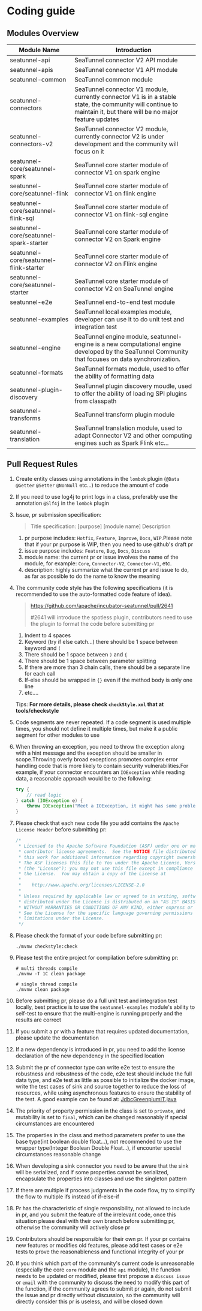# Coding guide

## Modules Overview

| Module Name                            | Introduction                                                 |
| -------------------------------------- | ------------------------------------------------------------ |
| seatunnel-api                          | SeaTunnel connector V2 API module                            |
| seatunnel-apis                         | SeaTunnel connector V1 API module                            |
| seatunnel-common                       | SeaTunnel common module                                      |
| seatunnel-connectors                   | SeaTunnel connector V1 module, currently connector V1 is in a stable state, the community will continue to maintain it, but there will be no major feature updates |
| seatunnel-connectors-v2                | SeaTunnel connector V2 module, currently connector V2 is under development and the community will focus on it |
| seatunnel-core/seatunnel-spark         | SeaTunnel core starter module of connector V1 on spark engine |
| seatunnel-core/seatunnel-flink         | SeaTunnel core starter module of connector V1 on flink engine |
| seatunnel-core/seatunnel-flink-sql     | SeaTunnel core starter module of connector V1 on flink-sql engine |
| seatunnel-core/seatunnel-spark-starter | SeaTunnel core starter module of connector V2 on Spark engine |
| seatunnel-core/seatunnel-flink-starter | SeaTunnel core starter module of connector V2 on Flink engine |
| seatunnel-core/seatunnel-starter       | SeaTunnel core starter module of connector V2 on SeaTunnel engine |
| seatunnel-e2e                          | SeaTunnel end-to-end test module                             |
| seatunnel-examples                     | SeaTunnel local examples module, developer can use it to do unit test and integration test |
| seatunnel-engine                       | SeaTunnel engine module, seatunnel-engine is a new computational engine developed by the SeaTunnel Community that focuses on data synchronization. |
| seatunnel-formats                      | SeaTunnel formats module, used to offer the ability of formatting data |
| seatunnel-plugin-discovery             | SeaTunnel plugin discovery moudle, used to offer the ability of loading SPI plugins from classpath |
| seatunnel-transforms                   | SeaTunnel transform plugin module                            |
| seatunnel-translation                  | SeaTunnel translation module, used to adapt Connector V2 and other computing engines such as Spark Flink etc... |

## Pull Request Rules

1. Create entity classes using annotations in the `lombok` plugin (`@Data` `@Getter` `@Setter` `@NonNull` etc...) to reduce the amount of code

2. If you need to use log4j to print logs in a class, preferably use the annotation `@Slf4j` in the `lombok` plugin

3. Issue, pr submission specification:

   > Title specification: [purpose] [module name] Description

   1. pr purpose includes: `Hotfix`, `Feature`, `Improve`, `Docs`, `WIP`.Please note that if your pr purpose is WIP, then you need to use github's draft pr
   2. issue purpose includes: `Feature`, `Bug`, `Docs`, `Discuss`
   3. module name: the current pr or issue involves the name of the module, for example: `Core`, `Connector-V2`, `Connector-V1`, etc.
   4. description: highly summarize what the current pr and issue to do, as far as possible to do the name to know the meaning

4. The community code style has the following specifications (it is recommended to use the auto-formatted code feature of idea).

   > https://github.com/apache/incubator-seatunnel/pull/2641
   >
   > #2641 will introduce the spotless plugin, contributors need to use the plugin to format the code before submitting pr
   1. Indent to 4 spaces
   2. Keyword (try if else catch...) there should be 1 space between keyword and `(`
   3. There should be 1 space between `)` and `{`
   4. There should be 1 space between parameter splitting
   5. If there are more than 3 chain calls, there should be a separate line for each call
   6. If-else should be wrapped in `{}` even if the method body is only one line
   7. etc....

   Tips: **For more details, please check `checkStyle.xml` that at tools/checkstyle**

5. Code segments are never repeated. If a code segment is used multiple times, you should not define it multiple times, but make it a public segment for other modules to use

6. When throwing an exception, you need to throw the exception along with a hint message and the exception should be smaller in scope.Throwing overly broad exceptions promotes complex error handling code that is more likely to contain security vulnerabilities.For example, if your connector encounters an `IOException` while reading data, a reasonable approach would be to the following:

   ```java
   try {
       // read logic
   } catch (IOException e) {
       throw IOException("Meet a IOException, it might has some problems between client and database", e);
   }
   ```

7. Please check that each new code file you add contains the `Apache License Header` before submitting pr:

   ```java
   /*
    * Licensed to the Apache Software Foundation (ASF) under one or more
    * contributor license agreements.  See the NOTICE file distributed with
    * this work for additional information regarding copyright ownership.
    * The ASF licenses this file to You under the Apache License, Version 2.0
    * (the "License"); you may not use this file except in compliance with
    * the License.  You may obtain a copy of the License at
    *
    *    http://www.apache.org/licenses/LICENSE-2.0
    *
    * Unless required by applicable law or agreed to in writing, software
    * distributed under the License is distributed on an "AS IS" BASIS,
    * WITHOUT WARRANTIES OR CONDITIONS OF ANY KIND, either express or implied.
    * See the License for the specific language governing permissions and
    * limitations under the License.
    */
   ```

8. Please check the format of your code before submitting pr:

   ```shell
   ./mvnw checkstyle:check
   ```

9. Please test the entire project for compilation before submitting pr:

   ```shell
   # multi threads compile
   ./mvnw -T 1C clean package
   ```

   ```shell
   # single thread compile
   ./mvnw clean package
   ```

10. Before submitting pr, please do a full unit test and integration test locally, best practice is to use the `seatunnel-examples` module's ability to self-test to ensure that the multi-engine is running properly and the results are correct

11. If you submit a pr with a feature that requires updated documentation, please update the documentation

12. If a new dependency is introduced in pr, you need to add the license declaration of the new dependency in the specified location

13. Submit the pr of connector type can write e2e test to ensure the robustness and robustness of the code, e2e test should include the full data type, and e2e test as little as possible to initialize the docker image, write the test cases of sink and source together to reduce the loss of resources, while using asynchronous features to ensure the stability of the test. A good example can be found at: [JdbcGreenplumIT.java](https://github.com/apache/incubator-seatunnel/blob/dev/seatunnel-e2e/seatunnel-spark-connector-v2-e2e/connector-jdbc-spark-e2e/src/test/java/org/apache/seatunnel/e2e/spark/v2/jdbc/JdbcGreenplumIT.java)

14. The priority of property permission in the class is set to `private`, and mutability is set to `final`, which can be changed reasonably if special circumstances are encountered

15. The properties in the class and method parameters prefer to use the base type(int boolean double float...), not recommended to use the wrapper type(Integer Boolean Double Float...), if encounter special circumstances reasonable change

16. When developing a sink connector you need to be aware that the sink will be serialized, and if some properties cannot be serialized, encapsulate the properties into classes and use the singleton pattern

17. If there are multiple if process judgments in the code flow, try to simplify the flow to multiple ifs instead of if-else-if

18. Pr has the characteristic of single responsibility, not allowed to include in pr, and you submit the feature of the irrelevant code, once this situation please deal with their own branch before submitting pr, otherwise the community will actively close pr

19. Contributors should be responsible for their own pr. If your pr contains new features or modifies old features, please add test cases or e2e tests to prove the reasonableness and functional integrity of your pr

20. If you think which part of the community's current code is unreasonable (especially the core `core` module and the `api` module), the function needs to be updated or modified, please first propose a `discuss issue` or `email` with the community to discuss the need to modify this part of the function, if the community agrees to submit pr again, do not submit the issue and pr directly without discussion, so the community will directly consider this pr is useless, and will be closed down

